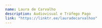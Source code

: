 ```yaml
---
name: Laura de Carvalho
description: Audiovisual e Tráfego Pago
link: "https://linktr.ee/lauradecarvalhoo"
---
```


